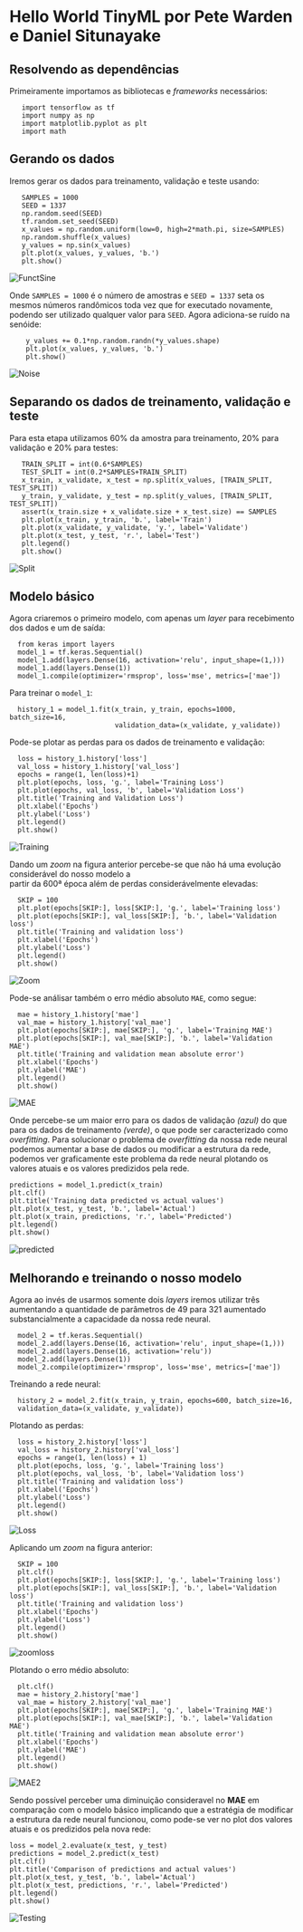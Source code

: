# Hello World TinyML por Pete Warden e Daniel Situnayake 
## Resolvendo as dependências
 Primeiramente importamos as bibliotecas e *frameworks* necessários:
 ```
    import tensorflow as tf
    import numpy as np
    import matplotlib.pyplot as plt
    import math
```
## Gerando os dados
 Iremos gerar os dados para treinamento, validação e teste usando:
 ```    
    SAMPLES = 1000
    SEED = 1337
    np.random.seed(SEED)
    tf.random.set_seed(SEED)
    x_values = np.random.uniform(low=0, high=2*math.pi, size=SAMPLES)
    np.random.shuffle(x_values)
    y_values = np.sin(x_values)
    plt.plot(x_values, y_values, 'b.')
    plt.show()
 ```
 ![FunctSine][def]

[def]: https://github.com/FelipeWcosta/Hello-World-TinyML/blob/main/Figs/sine.png

Onde `SAMPLES = 1000` é o número de amostras e `SEED = 1337` seta os mesmos números randômicos toda vez que for executado novamente, podendo ser utilizado qualquer valor para `SEED`. Agora adiciona-se ruído na senóide:
```
    y_values += 0.1*np.random.randn(*y_values.shape)
    plt.plot(x_values, y_values, 'b.')
    plt.show()
```
![Noise][def2]

[def2]: https://github.com/FelipeWcosta/Hello-World-TinyML/blob/main/Figs/noise.png

## Separando os dados de treinamento, validação e teste
 Para esta etapa utilizamos 60% da amostra para treinamento, 20% para validação e 20% para testes:
 ```
    TRAIN_SPLIT = int(0.6*SAMPLES)
    TEST_SPLIT = int(0.2*SAMPLES+TRAIN_SPLIT)
    x_train, x_validate, x_test = np.split(x_values, [TRAIN_SPLIT, TEST_SPLIT])
    y_train, y_validate, y_test = np.split(y_values, [TRAIN_SPLIT, TEST_SPLIT])
    assert(x_train.size + x_validate.size + x_test.size) == SAMPLES
    plt.plot(x_train, y_train, 'b.', label='Train')
    plt.plot(x_validate, y_validate, 'y.', label='Validate')
    plt.plot(x_test, y_test, 'r.', label='Test')
    plt.legend()
    plt.show()
 ```
 ![Split][def3]

 [def3]: https://github.com/FelipeWcosta/Hello-World-TinyML/blob/main/Figs/split.png

 ## Modelo básico
  Agora criaremos o primeiro modelo, com apenas um *layer* para recebimento dos dados e um de saída:
  ```
    from keras import layers
    model_1 = tf.keras.Sequential()
    model_1.add(layers.Dense(16, activation='relu', input_shape=(1,)))
    model_1.add(layers.Dense(1))
    model_1.compile(optimizer='rmsprop', loss='mse', metrics=['mae'])
  ```
  Para treinar o `model_1`:
  ```
    history_1 = model_1.fit(x_train, y_train, epochs=1000, batch_size=16,
                            validation_data=(x_validate, y_validate))
  ```
  Pode-se plotar as perdas para os dados de treinamento e validação:
  ```
    loss = history_1.history['loss']
    val_loss = history_1.history['val_loss']
    epochs = range(1, len(loss)+1)
    plt.plot(epochs, loss, 'g.', label='Training Loss')
    plt.plot(epochs, val_loss, 'b', label='Validation Loss')
    plt.title('Training and Validation Loss')
    plt.xlabel('Epochs')
    plt.ylabel('Loss')
    plt.legend()
    plt.show()
  ``` 

  ![Training][def4]

  [def4]: https://github.com/FelipeWcosta/Hello-World-TinyML/blob/main/Figs/training.png

  Dando um *zoom* na figura anterior percebe-se que não há uma evolução considerável do nosso modelo a   
  partir da 600ª época além de perdas considerávelmente elevadas:

  ```
    SKIP = 100
    plt.plot(epochs[SKIP:], loss[SKIP:], 'g.', label='Training loss')
    plt.plot(epochs[SKIP:], val_loss[SKIP:], 'b.', label='Validation loss')
    plt.title('Training and validation loss')
    plt.xlabel('Epochs')
    plt.ylabel('Loss')
    plt.legend()
    plt.show()
  ```
  ![Zoom][def5]

  [def5]: https://github.com/FelipeWcosta/Hello-World-TinyML/blob/main/Figs/zoom.png

  Pode-se análisar também o erro médio absoluto `MAE`, como segue:
  ```
    mae = history_1.history['mae']
    val_mae = history_1.history['val_mae']
    plt.plot(epochs[SKIP:], mae[SKIP:], 'g.', label='Training MAE')
    plt.plot(epochs[SKIP:], val_mae[SKIP:], 'b.', label='Validation MAE')
    plt.title('Training and validation mean absolute error')
    plt.xlabel('Epochs')
    plt.ylabel('MAE')
    plt.legend()
    plt.show()
  ```

  ![MAE][def6]

  [def6]: https://github.com/FelipeWcosta/Hello-World-TinyML/blob/main/Figs/MAE.png

  Onde percebe-se um maior erro para os dados de validação *(azul)* do que para os dados de treinamento 
  *(verde)*, o que pode ser caracterizado como *overfitting*. Para solucionar o problema de 
  *overfitting* da nossa rede neural podemos aumentar a base de dados ou modificar a estrutura da 
  rede, podemos ver graficamente este problema da rede neural plotando os valores atuais e os valores 
  predizidos pela rede.

  ```
  predictions = model_1.predict(x_train)
  plt.clf()
  plt.title('Training data predicted vs actual values')
  plt.plot(x_test, y_test, 'b.', label='Actual')
  plt.plot(x_train, predictions, 'r.', label='Predicted')
  plt.legend()
  plt.show()
  ```  
  ![predicted][def7]

  [def7]: https://github.com/FelipeWcosta/Hello-World-TinyML/blob/main/Figs/predicted.png

  ## Melhorando e treinando o nosso modelo
  Agora ao invés de usarmos somente dois *layers* iremos utilizar três aumentando a quantidade de parâmetros de 49 para 321 aumentado substancialmente a capacidade da nossa rede neural.
  ```
    model_2 = tf.keras.Sequential()
    model_2.add(layers.Dense(16, activation='relu', input_shape=(1,)))
    model_2.add(layers.Dense(16, activation='relu'))
    model_2.add(layers.Dense(1))
    model_2.compile(optimizer='rmsprop', loss='mse', metrics=['mae'])
  ```
  Treinando a rede neural:
  ```
    history_2 = model_2.fit(x_train, y_train, epochs=600, batch_size=16,
    validation_data=(x_validate, y_validate))
  ```
  Plotando as perdas:

  ```
    loss = history_2.history['loss']
    val_loss = history_2.history['val_loss']
    epochs = range(1, len(loss) + 1)
    plt.plot(epochs, loss, 'g.', label='Training loss')
    plt.plot(epochs, val_loss, 'b', label='Validation loss')
    plt.title('Training and validation loss')
    plt.xlabel('Epochs')
    plt.ylabel('Loss')
    plt.legend()
    plt.show()
  ```
  ![Loss][def8]

  [def8]: https://github.com/FelipeWcosta/Hello-World-TinyML/blob/main/Figs/loss.png

  Aplicando um *zoom* na figura anterior:
  ```
    SKIP = 100
    plt.clf()
    plt.plot(epochs[SKIP:], loss[SKIP:], 'g.', label='Training loss')
    plt.plot(epochs[SKIP:], val_loss[SKIP:], 'b.', label='Validation loss')
    plt.title('Training and validation loss')
    plt.xlabel('Epochs')
    plt.ylabel('Loss')
    plt.legend()
    plt.show()
  ```
  ![zoomloss][def9]

  [def9]: https://github.com/FelipeWcosta/Hello-World-TinyML/blob/main/Figs/zoom_loss.png

  Plotando o erro médio absoluto:
  ```
    plt.clf()
    mae = history_2.history['mae']
    val_mae = history_2.history['val_mae']
    plt.plot(epochs[SKIP:], mae[SKIP:], 'g.', label='Training MAE')
    plt.plot(epochs[SKIP:], val_mae[SKIP:], 'b.', label='Validation MAE')
    plt.title('Training and validation mean absolute error')
    plt.xlabel('Epochs')
    plt.ylabel('MAE')
    plt.legend()
    plt.show()
  ```
  ![MAE2][def10]

  [def10]: https://github.com/FelipeWcosta/Hello-World-TinyML/blob/main/Figs/MAE2.png

  Sendo possível perceber uma diminuição consideravel no **MAE** em comparação com o modelo básico implicando que a estratégia de modificar a estrutura da rede neural funcionou, como pode-se ver no plot dos valores atuais e os predizidos pela nova rede:
  ```
  loss = model_2.evaluate(x_test, y_test)
  predictions = model_2.predict(x_test)
  plt.clf()
  plt.title('Comparison of predictions and actual values')
  plt.plot(x_test, y_test, 'b.', label='Actual')
  plt.plot(x_test, predictions, 'r.', label='Predicted')
  plt.legend()
  plt.show()
```
![Testing][def11]

[def11]: https://github.com/FelipeWcosta/Hello-World-TinyML/blob/main/Figs/testing.png